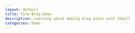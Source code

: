 ```yaml
---
layout: default
title: Tina Blog Demo
description: Learning about making blog posts with Jekyll
categories: Demo
---
```

